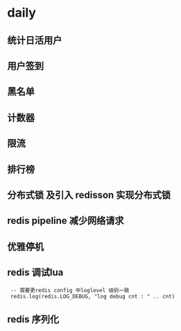 # daily

## 统计日活用户

## 用户签到

## 黑名单

## 计数器

## 限流

## 排行榜

## 分布式锁 及引入 redisson 实现分布式锁

## redis pipeline 减少网络请求

## 优雅停机

## redis 调试lua
     -- 需要更redis config 中loglevel 级别一致
     redis.log(redis.LOG_DEBUG, "log debug cnt : " .. cnt)

## redis 序列化
